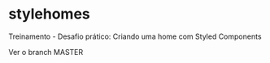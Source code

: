 # stylehomes
Treinamento - Desafio prático: Criando uma home com Styled Components

Ver o branch MASTER
